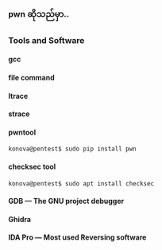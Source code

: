 ### pwn ဆိုသည်မှာ..

### Tools and Software

#### gcc

#### file command 

#### ltrace

#### strace

#### pwntool
```
konova@pentest$ sudo pip install pwn
```

#### checksec tool
```
konova@pentest$ sudo apt install checksec
```
#### GDB — The GNU project debugger

#### Ghidra

#### IDA Pro — Most used Reversing software

